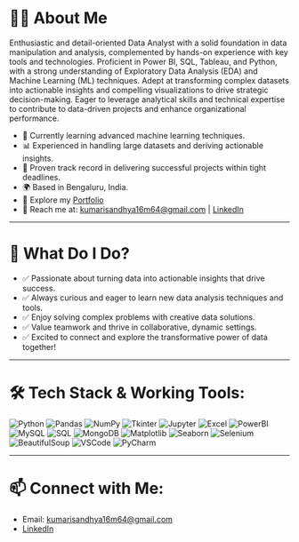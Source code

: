 # 👩‍💻 About Me

Enthusiastic and detail-oriented Data Analyst with a solid foundation in data manipulation and analysis, complemented by hands-on experience with key tools and technologies. Proficient in Power BI, SQL, Tableau, and Python, with a strong understanding of Exploratory Data Analysis (EDA) and Machine Learning (ML) techniques. Adept at transforming complex datasets into actionable insights and compelling visualizations to drive strategic decision-making. Eager to leverage analytical skills and technical expertise to contribute to data-driven projects and enhance organizational performance.

- 🌱 Currently learning advanced machine learning techniques.
- 📊 Experienced in handling large datasets and deriving actionable insights.
- 💼 Proven track record in delivering successful projects within tight deadlines.
- 🌍 Based in Bengaluru, India.
- 📂 Explore my [Portfolio](https://drive.google.com/file/d/1gYwnIGEB70aCHnyMevms-Ec5NOIMKj-2/view?usp=sharing)
- 📧 Reach me at: kumarisandhya16m64@gmail.com | [LinkedIn](https://linkedin.com/in/sandhya-kumari-437539243)

---

# 🚀 What Do I Do?

- ✅ Passionate about turning data into actionable insights that drive success.
- ✅ Always curious and eager to learn new data analysis techniques and tools.
- ✅ Enjoy solving complex problems with creative data solutions.
- ✅ Value teamwork and thrive in collaborative, dynamic settings.
- ✅ Excited to connect and explore the transformative power of data together!

---

# 🛠️ Tech Stack & Working Tools:

![Python](https://img.shields.io/badge/-Python-3776AB?logo=python&logoColor=white&style=for-the-badge)
![Pandas](https://img.shields.io/badge/-Pandas-150458?logo=pandas&logoColor=white&style=for-the-badge)
![NumPy](https://img.shields.io/badge/-NumPy-013243?logo=numpy&logoColor=white&style=for-the-badge)
![Tkinter](https://img.shields.io/badge/-Tkinter-4B8BBE?logo=python&logoColor=white&style=for-the-badge)
![Jupyter](https://img.shields.io/badge/-Jupyter-F37626?logo=jupyter&logoColor=white&style=for-the-badge)
![Excel](https://img.shields.io/badge/-Excel-217346?logo=microsoft-excel&logoColor=white&style=for-the-badge)
![PowerBI](https://img.shields.io/badge/-PowerBI-F2C811?logo=power-bi&logoColor=black&style=for-the-badge)
![MySQL](https://img.shields.io/badge/-MySQL-4479A1?logo=mysql&logoColor=white&style=for-the-badge)
![SQL](https://img.shields.io/badge/-SQL-CC2927?logo=microsoft-sql-server&logoColor=white&style=for-the-badge)
![MongoDB](https://img.shields.io/badge/-MongoDB-47A248?logo=mongodb&logoColor=white&style=for-the-badge)
![Matplotlib](https://img.shields.io/badge/-Matplotlib-334A5C?logo=matplotlib&logoColor=white&style=for-the-badge)
![Seaborn](https://img.shields.io/badge/-Seaborn-4C6EF5?logo=python&logoColor=white&style=for-the-badge)
![Selenium](https://img.shields.io/badge/-Selenium-43B02A?logo=selenium&logoColor=white&style=for-the-badge)
![BeautifulSoup](https://img.shields.io/badge/-BeautifulSoup-458FB3?logo=python&logoColor=white&style=for-the-badge)
![VSCode](https://img.shields.io/badge/-VSCode-007ACC?logo=visual-studio-code&logoColor=white&style=for-the-badge)
![PyCharm](https://img.shields.io/badge/-PyCharm-000000?logo=pycharm&logoColor=white&style=for-the-badge)

---

# 📫 Connect with Me:

- Email: kumarisandhya16m64@gmail.com
- [LinkedIn](https://linkedin.com/in/sandhya-kumari-437539243)
